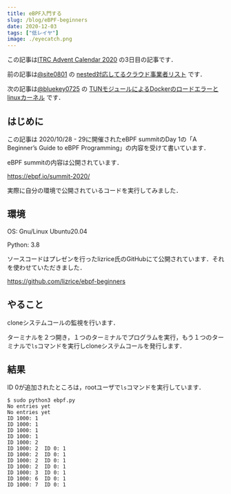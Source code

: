 ```yaml
---
title: eBPF入門する
slug: /blog/eBPF-beginners
date: 2020-12-03
tags: ["低レイヤ"]
image: ./eyecatch.png
---
```


この記事は[ITRC Advent Calendar 2020](https://adventar.org/calendars/5535) の3日目の記事です．

前の記事は[@site0801](https://twitter.com/site0801) の [nested対応してるクラウド事業者リスト](https://www.notion.so/nested-73404cdaa2864d95895969c25b5eaf3e) です．

次の記事は[@bluekey0725](https://twitter.com/bluekey0725) の [TUNモジュールによるDockerのロードエラーとlinuxカーネル](https://qiita.com/blue_key/items/82facd82e9383c711534) です．

## はじめに

この記事は 2020/10/28 - 29に開催されたeBPF summitのDay 1の「A Beginner’s Guide to eBPF Programming」の内容を受けて書いています．

eBPF summitの内容は公開されています．

https://ebpf.io/summit-2020/

実際に自分の環境で公開されているコードを実行してみました．

## 環境

OS: Gnu/Linux Ubuntu20.04

Python: 3.8

ソースコードはプレゼンを行ったlizrice氏のGitHubにて公開されています．それを使わせていただきました．

https://github.com/lizrice/ebpf-beginners

## やること

cloneシステムコールの監視を行います．

ターミナルを２つ開き，１つのターミナルでプログラムを実行，もう１つのターミナルで`ls`コマンドを実行しcloneシステムコールを発行します．

## 結果

ID 0が追加されたところは，rootユーザで`ls`コマンドを実行しています．

```
$ sudo python3 ebpf.py 
No entries yet
No entries yet
ID 1000: 1	
ID 1000: 1	
ID 1000: 1	
ID 1000: 1	
ID 1000: 2	
ID 1000: 2	ID 0: 1	
ID 1000: 2	ID 0: 1	
ID 1000: 2	ID 0: 1	
ID 1000: 2	ID 0: 1	
ID 1000: 3	ID 0: 1	
ID 1000: 6	ID 0: 1	
ID 1000: 7	ID 0: 1	
```
